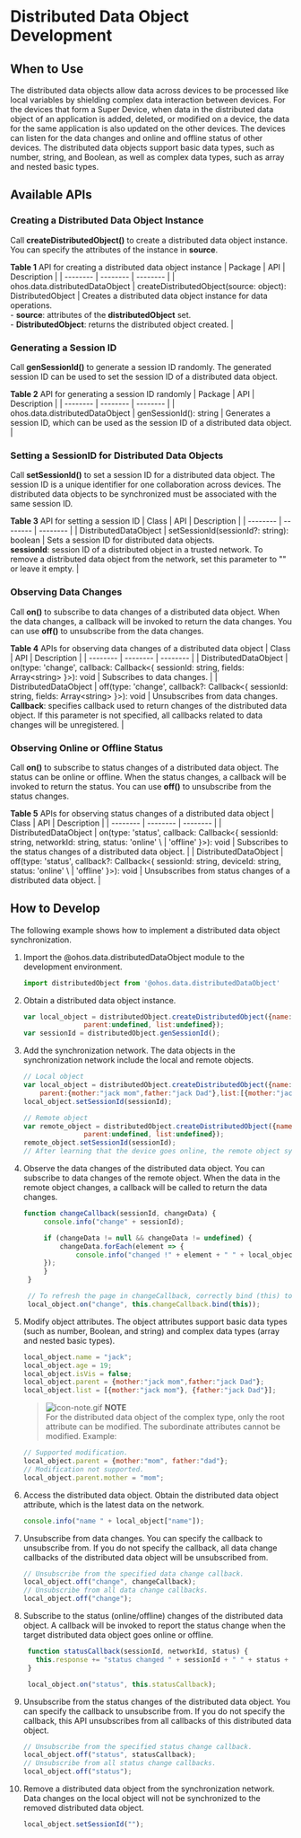 # Distributed Data Object Development

## When to Use

The distributed data objects allow data across devices to be processed like local variables by shielding complex data interaction between devices. For the devices that form a Super Device, when data in the distributed data object of an application is added, deleted, or modified on a device, the data for the same application is also updated on the other devices. The devices can listen for the data changes and online and offline status of other devices. The distributed data objects support basic data types, such as number, string, and Boolean, as well as complex data types, such as array and nested basic types.


## Available APIs

### Creating a Distributed Data Object Instance

Call **createDistributedObject()** to create a distributed data object instance. You can specify the attributes of the instance in **source**.


**Table 1** API for creating a distributed data object instance
 | Package | API | Description | 
 | -------- | -------- | -------- |
 | ohos.data.distributedDataObject | createDistributedObject(source: object): DistributedObject | Creates a distributed data object instance for data operations.<br>-&nbsp;**source**: attributes of the **distributedObject** set.<br>-&nbsp;**DistributedObject**: returns the distributed object created. | 

### Generating a Session ID

Call **genSessionId()** to generate a session ID randomly. The generated session ID can be used to set the session ID of a distributed data object.

**Table 2** API for generating a session ID randomly
 | Package | API | Description |
 | -------- | -------- | -------- |
 | ohos.data.distributedDataObject | genSessionId(): string | Generates a session ID, which can be used as the session ID of a distributed data object. |

### Setting a SessionID for Distributed Data Objects

Call **setSessionId()** to set a session ID for a distributed data object. The session ID is a unique identifier for one collaboration across devices. The distributed data objects to be synchronized must be associated with the same session ID.

**Table 3** API for setting a session ID
 | Class | API | Description |
 | -------- | -------- | -------- |
 | DistributedDataObject | setSessionId(sessionId?: string): boolean | Sets a session ID for distributed data objects.<br>**sessionId**: session ID of a distributed object in a trusted network. To remove a distributed data object from the network, set this parameter to "" or leave it empty. |

### Observing Data Changes

Call **on()** to subscribe to data changes of a distributed data object. When the data changes, a callback will be invoked to return the data changes. You can use **off()** to unsubscribe from the data changes.

**Table 4** APIs for observing data changes of a distributed data object
 | Class | API | Description | 
 | -------- | -------- | -------- |
 | DistributedDataObject | on(type: 'change', callback: Callback<{ sessionId: string, fields: Array&lt;string&gt; }>): void | Subscribes to data changes. | 
 | DistributedDataObject | off(type: 'change', callback?: Callback<{ sessionId: string, fields: Array&lt;string&gt; }>): void | Unsubscribes from data changes. <br>**Callback**: specifies callback used to return changes of the distributed data object. If this parameter is not specified, all callbacks related to data changes will be unregistered. |

### Observing Online or Offline Status

Call **on()** to subscribe to status changes of a distributed data object. The status can be online or offline. When the status changes, a callback will be invoked to return the status. You can use **off()** to unsubscribe from the status changes.

**Table 5** APIs for observing status changes of a distributed data object
 | Class | API | Description |
 | -------- | -------- | -------- |
 | DistributedDataObject | on(type: 'status', callback: Callback<{ sessionId: string, networkId: string, status: 'online' \ | 'offline' }>): void | Subscribes to the status changes of a distributed data object. |
 | DistributedDataObject | off(type: 'status', callback?: Callback<{ sessionId: string, deviceId: string, status: 'online' \ | 'offline' }>): void | Unsubscribes from status changes of a distributed data object. |



## How to Develop

The following example shows how to implement a distributed data object synchronization.

1. Import the @ohos.data.distributedDataObject module to the development environment.

   ```js
   import distributedObject from '@ohos.data.distributedDataObject'
   ```

2. Obtain a distributed data object instance.

   ```js
   var local_object = distributedObject.createDistributedObject({name:undefined, age:undefined, isVis:true, 
                  parent:undefined, list:undefined});
   var sessionId = distributedObject.genSessionId();
   ```


3. Add the synchronization network. The data objects in the synchronization network include the local and remote objects.

   ```js
   // Local object
   var local_object = distributedObject.createDistributedObject({name:"jack", age:18, isVis:true, 
       parent:{mother:"jack mom",father:"jack Dad"},list:[{mother:"jack mom"}, {father:"jack Dad"}]});
   local_object.setSessionId(sessionId);
   
   // Remote object
   var remote_object = distributedObject.createDistributedObject({name:undefined, age:undefined, isVis:true, 
                  parent:undefined, list:undefined});
   remote_object.setSessionId(sessionId);
   // After learning that the device goes online, the remote object synchronizes data. That is, name changes to jack and age to 18.
   ```
   
4. Observe the data changes of the distributed data object. You can subscribe to data changes of the remote object. When the data in the remote object changes, a callback will be called to return the data changes.
 
   ```js
   function changeCallback(sessionId, changeData) {
        console.info("change" + sessionId);
   
        if (changeData != null && changeData != undefined) {
            changeData.forEach(element => {
                console.info("changed !" + element + " " + local_object[element]);
        });
        }
    } 
   
    // To refresh the page in changeCallback, correctly bind (this) to the changeCallback.
    local_object.on("change", this.changeCallback.bind(this));
   ```
   
5. Modify object attributes. The object attributes support basic data types (such as number, Boolean, and string) and complex data types (array and nested basic types).

   ```js
   local_object.name = "jack";
   local_object.age = 19;
   local_object.isVis = false;
   local_object.parent = {mother:"jack mom",father:"jack Dad"};
   local_object.list = [{mother:"jack mom"}, {father:"jack Dad"}];
   ```

   > ![icon-note.gif](public_sys-resources/icon-note.gif) **NOTE**<br>
   > For the distributed data object of the complex type, only the root attribute can be modified. The subordinate attributes cannot be modified. Example:
   ```js
   // Supported modification.
   local_object.parent = {mother:"mom", father:"dad"};
   // Modification not supported.
   local_object.parent.mother = "mom";
   ```

6. Access the distributed data object. Obtain the distributed data object attribute, which is the latest data on the network.

   ```js
   console.info("name " + local_object["name"]); 
   ```

7. Unsubscribe from data changes. You can specify the callback to unsubscribe from. If you do not specify the callback, all data change callbacks of the distributed data object will be unsubscribed from.

   ```js
   // Unsubscribe from the specified data change callback.
   local_object.off("change", changeCallback);
   // Unsubscribe from all data change callbacks. 
   local_object.off("change"); 
   ```

8. Subscribe to the status (online/offline) changes of the distributed data object. A callback will be invoked to report the status change when the target distributed data object goes online or offline.

   ```js
    function statusCallback(sessionId, networkId, status) {
      this.response += "status changed " + sessionId + " " + status + " " + networkId;
    }
   
    local_object.on("status", this.statusCallback);
   ```

9. Unsubscribe from the status changes of the distributed data object. You can specify the callback to unsubscribe from. If you do not specify the callback, this API unsubscribes from all callbacks of this distributed data object.

   ```js
   // Unsubscribe from the specified status change callback.
   local_object.off("status", statusCallback);
   // Unsubscribe from all status change callbacks.
   local_object.off("status");
   ```

10. Remove a distributed data object from the synchronization network. Data changes on the local object will not be synchronized to the removed distributed data object.

    ```js
    local_object.setSessionId("");
    ```
